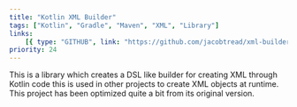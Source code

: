 ```yaml
---
title: "Kotlin XML Builder"
tags: ["Kotlin", "Gradle", "Maven", "XML", "Library"]
links:
    [{ type: "GITHUB", link: "https://github.com/jacobtread/xml-builder-kt" }]
priority: 24
---
```


This is a library which creates a DSL like builder for creating XML through Kotlin code this is used in other projects to create XML objects at runtime. This project has been optimized quite a bit from its original version.

